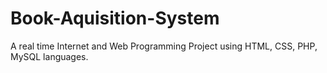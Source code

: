 # Book-Aquisition-System
A real time Internet and Web Programming Project using HTML, CSS, PHP, MySQL languages.
